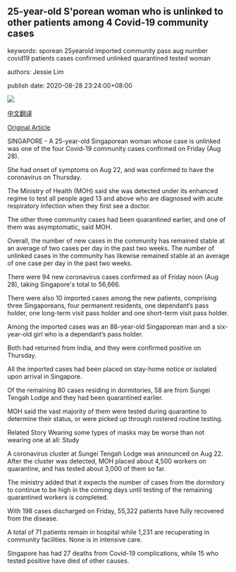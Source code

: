 ## 25-year-old S'porean woman who is unlinked to other patients among 4 Covid-19 community cases

keywords: sporean 25yearold imported community pass aug number covid19 patients cases confirmed unlinked quarantined tested woman

authors: Jessie Lim

publish date: 2020-08-28 23:24:00+08:00

![](https://www.straitstimes.com/sites/default/files/styles/x_large/public/articles/2020/08/28/file7auuej2j84m1ddyek6de.jpg?itok=gJkPeJRB)

[中文翻译](25-year-old%20S%27porean%20woman%20who%20is%20unlinked%20to%20other%20patients%20among%204%20Covid-19%20community%20cases_zh.md)

[Original Article](https://www.straitstimes.com/singapore/health/coronavirus-25-year-old-woman-who-is-unlinked-among-4-community-cases)

SINGAPORE - A 25-year-old Singaporean woman whose case is unlinked was one of the four Covid-19 community cases confirmed on Friday (Aug 28).

She had onset of symptoms on Aug 22, and was confirmed to have the coronavirus on Thursday.

The Ministry of Health (MOH) said she was detected under its enhanced regime to test all people aged 13 and above who are diagnosed with acute respiratory infection when they first see a doctor.

The other three community cases had been quarantined earlier, and one of them was asymptomatic, said MOH.

Overall, the number of new cases in the community has remained stable at an average of two cases per day in the past two weeks. The number of unlinked cases in the community has likewise remained stable at an average of one case per day in the past two weeks.

There were 94 new coronavirus cases confirmed as of Friday noon (Aug 28), taking Singapore's total to 56,666.

There were also 10 imported cases among the new patients, comprising three Singaporeans, four permanent residents, one dependant’s pass holder, one long-term visit pass holder and one short-term visit pass holder.

Among the imported cases was an 88-year-old Singaporean man and a six-year-old girl who is a dependant’s pass holder.

Both had returned from India, and they were confirmed positive on Thursday.

All the imported cases had been placed on stay-home notice or isolated upon arrival in Singapore.

Of the remaining 80 cases residing in dormitories, 58 are from Sungei Tengah Lodge and they had been quarantined earlier.

MOH said the vast majority of them were tested during quarantine to determine their status, or were picked up through rostered routine testing.

Related Story Wearing some types of masks may be worse than not wearing one at all: Study

A coronavirus cluster at Sungei Tengah Lodge was announced on Aug 22. After the cluster was detected, MOH placed about 4,500 workers on quarantine, and has tested about 3,000 of them so far.

The ministry added that it expects the number of cases from the dormitory to continue to be high in the coming days until testing of the remaining quarantined workers is completed.

With 198 cases discharged on Friday, 55,322 patients have fully recovered from the disease.

A total of 71 patients remain in hospital while 1,231 are recuperating in community facilities. None is in intensive care.

Singapore has had 27 deaths from Covid-19 complications, while 15 who tested positive have died of other causes.